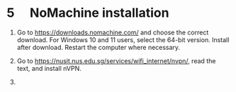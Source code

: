 # 5&emsp; NoMachine installation

1. Go to https://downloads.nomachine.com/ and choose the correct download. For Windows 10 and 11 users, select the 64-bit version. Install after download. Restart the computer where necessary.

2. Go to https://nusit.nus.edu.sg/services/wifi_internet/nvpn/, read the text, and install nVPN.

3. 
